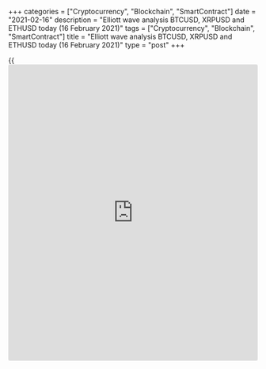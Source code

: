 +++
categories = ["Cryptocurrency", "Blockchain", "SmartContract"]
date = "2021-02-16"
description = "Elliott wave analysis BTCUSD, XRPUSD and ETHUSD today (16 February 2021)"
tags = ["Cryptocurrency", "Blockchain", "SmartContract"]
title = "Elliott wave analysis BTCUSD, XRPUSD and ETHUSD today (16 February 2021)"
type = "post"
+++

{{<iframe id="large-banner" src="https://www.bounty.group/#slide=28.0" width="100%" height="600" scrolling="no" style="border: 0px solid rgb(216, 221, 230); border-radius: 3px;">}}

2021-02-16

2021-02-16

Short-term forecast for BTCUSD, XRPUSD and ETHUSD 16.02.2021Roman Onegin

I welcome my readers!

I have prepared a short-term cryptocurrency forecast based on Elliott
wave analysis of Bitcoin, Ripple, and Ethereum. I offer entry signals to
trade each cryptocurrency.

The BTCUSD market must be finishing a small bullish impulse 5; the
ETHUSD and the XRPUSD should slightly decline in the short term.

The article covers the following subjects:

## Elliott wave Bitcoin analysis

The BTCUSD market is forming the upward impulse wave. There is unfolding
the final leg of the impulse, where, following the end of the corrective
wave 4, the market has started developing the impulse wave 5. There is
developing the bullish wave [3] as a five-wave impulse. Wave [3] should
soon finish, and the BTCUSD pair will go down in the impulse wave (2),
which is the beginning of the bearish correction [4]. The price could
run down to a level below the previous low at 45800.

### Trading plan for [BTCUSD][1] today:

Sell 49512.50 TP 45800.00

* * *

## Elliott wave Ripple analysis

The market is now forming the down zigzag [A]-[B]-[C]. The impulse wave
[A] has completed. There is developing the upward corrective wave [B] as
a triple zigzag. The first three elements of this pattern have
completed, and the linking wave (xx) should finish soon. This linking
wave is also a triple zigzag, which will be concluded by the sub-wave z.
The market should be declining in wave z to a level of 0.504, marked by
wave y. Next, the price should start growing in wave (z).

### Trading plan for **[XRPUSD][2]** today:

Sell 0.572, TP 0.504

* * *

## Elliott wave Ethereum analysis

The ETHUSD market continues forming the final leg of the global impulse
wave. There is developing wave 5 as an impulse. The sub-waves
[i]-[ii]-[iii] have completed, and there is unfolding the bearish
correction [iv] as a triple zigzag (w)-(x)-(y). After the linking wave
(x) finishes, the market should be declining in the final wave (y),
which could complete at the low of 1652.00.

### Trading plan for  **[ETHUSD][3] **today:

Sell 1819.77, TP 1652.00

* * *

P.S. Did you like my article? Share it in social networks: it will be
the best “thank you" :)

Ask me questions and comment below. I’ll be glad to answer your
questions and give necessary explanations.

 **Useful links:**

  * I recommend trying to trade with a reliable broker [here][4]. The system allows you to trade by yourself or copy successful traders from all across the globe.
  * Use my promo-code BLOG for getting deposit bonus 50% on LiteForex platform. Just enter this code in the appropriate field while [depositing][5] your trading account.
  * Telegram chat for traders: <t.me/liteforexengchat>. We are sharing the signals and trading experience
  * Telegram channel with high-quality analytics, Forex reviews, training articles, and other useful things for traders <t.me/liteforex>



## Price chart of BTCUSD in real time mode

The content of this article reflects the author’s opinion and does not
necessarily reflect the official position of LiteForex. The material
published on this page is provided for informational purposes only and
should not be considered as the provision of investment advice for the
purposes of Directive 2004/39/EC.

Rate this article:

{{value}}

( {{count}} {{title}} )

   1. my.liteforex.com/trading/chart?symbol=BTCUSD
   2. my.liteforex.com/trading/chart?symbol=XRPUSD
   3. my.liteforex.com/trading/chart?symbol=ETHUSD
   4. my.liteforex.com/?category=analysts-opinions&slug=short-term-forecast-for-[BTC](https://www.playgroundfx.com/blog/who-is-the-creator-of-bitcoin/)usd-xrpusd-and-ethusd-16022021&openPopup=%2Fregistration%2Fpopup&utm_source=blog&utm_medium=article&utm_campaign=bonus
   5. my.liteforex.com/deposit/?category=analysts-opinions&slug=short-term-forecast-for-[BTC](https://www.playgroundfx.com/blog/who-is-the-creator-of-bitcoin/)usd-xrpusd-and-ethusd-16022021&promo_code=BLOG&utm_source=blog&utm_medium=article&utm_campaign=bonus